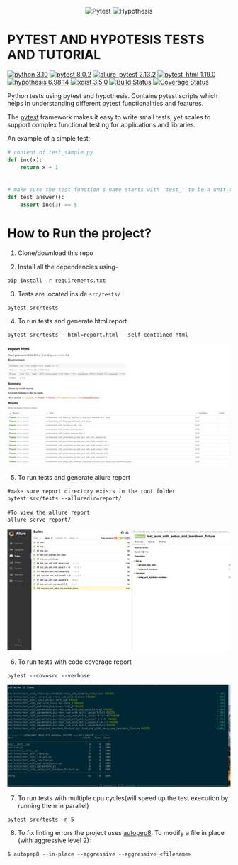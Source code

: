 <p align="center">
  <img src="https://github.com/pytest-dev/pytest/raw/main/doc/en/img/pytest_logo_curves.svg" alt="Pytest" width="300"/>
  <img src="https://avatars.githubusercontent.com/u/18481919?s=200&v=4" alt="Hypothesis" width="300"/>
</p>

PYTEST AND HYPOTESIS TESTS AND TUTORIAL
=============
[![python 3.10](https://img.shields.io/badge/python-3.10-brightgreen.svg)](https://www.python.org/)
[![pytest 8.0.2](https://img.shields.io/badge/pytest-8.0.2-green.svg)](https://docs.pytest.org/en/latest/)
[![allure_pytest 2.13.2](https://img.shields.io/badge/allure_pytest-2.13.2-yellow.svg)](https://github.com/allure-framework/allure-python)
[![pytest_html 1.19.0](https://img.shields.io/badge/pytest_html-1.19.0-yellowgreen.svg)](https://github.com/pytest-dev/pytest-html)
[![hypothesis 6.98.14](https://img.shields.io/badge/hypothesis-6.98.14-blue.svg)](https://hypothesis.readthedocs.io/en/latest/)
[![xdist 3.5.0](https://img.shields.io/badge/xdist-3.5.0-orange.svg)](https://pypi.org/project/pytest-xdist/)
[![Build Status](https://app.travis-ci.com/wallaceespindola/python-pytest-hypothesis-tests.svg?branch=main)](https://travis-ci.org/wallaceespindola/python-pytest-hypothesis-tests)
[![Coverage Status](https://coveralls.io/repos/github/wallaceespindola/python-pytest-hypothesis-tests/badge.svg?branch=main)](https://coveralls.io/github/wallaceespindola/python-pytest-hypothesis-tests?branch=main)

[//]: # ([![Updates]&#40;https://pyup.io/repos/github/wallaceespindola/python-pytest-hypothesis-tests/shield.svg&#41;]&#40;https://pyup.io/repos/github/wallaceespindola/python-pytest-hypothesis-tests/&#41;)

[//]: # ([![Python 3]&#40;https://pyup.io/repos/github/wallaceespindola/python-pytest-hypothesis-tests/python-3-shield.svg&#41;]&#40;https://pyup.io/repos/github/wallaceespindola/python-pytest-hypothesis-tests/&#41;)

Python tests using pytest and hypothesis.
Contains pytest scripts which helps in understanding different pytest functionalities and features.

The [pytest](https://docs.pytest.org/en/latest/) framework makes it easy to write small tests, yet
scales to support complex functional testing for applications and libraries.

An example of a simple test:

```python
# content of test_sample.py
def inc(x):
    return x + 1


# make sure the test function's name starts with 'test_' to be a unit-test
def test_answer():
    assert inc(3) == 5
```

How to Run the project?
=====

1. Clone/download this repo

2. Install all the dependencies using-

```shell
pip install -r requirements.txt
```

3. Tests are located inside `src/tests/`

```shell
pytest src/tests
```

4. To run tests and generate html report

```shell
pytest src/tests --html=report.html --self-contained-html
```

![alt text](img/report_html.png)

5. To run tests and generate allure report

```shell
#make sure report directory exists in the root folder
pytest src/tests --alluredir=report/

#To view the allure report
allure serve report/
```

![alt text](img/report_allure.png)

6. To run tests with code coverage report

```shell
pytest --cov=src --verbose
```

![alt text](img/cov_report.png)

7. To run tests with multiple cpu cycles(will speed up the test execution by running them in parallel)

```shell
pytest src/tests -n 5
```

8. To fix linting errors the project uses [autopep8](https://github.com/hhatto/autopep8).
   To modify a file in place (with aggressive level 2):

```shell
$ autopep8 --in-place --aggressive --aggressive <filename>
```
